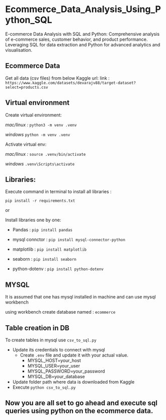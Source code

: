 # Ecommerce_Data_Analysis_Using_Python_SQL
E-commerce Data Analysis with SQL and Python: Comprehensive analysis of e-commerce sales, customer behavior, and product performance. Leveraging SQL for data extraction and Python for advanced analytics and visualisation.


## Ecommerce Data
Get all data (csv files) from below Kaggle url:
link : `https://www.kaggle.com/datasets/devarajv88/target-dataset?select=products.csv`


## Virtual environment
Create virtual environment: 

*mac/linux :* `python3 -m venv .venv`

*windows* `python -m venv .venv`

Activate virtual env:

*mac/linux :* `source .venv/bin/activate`

*windows* `.venv\Scripts\activate`


## Libraries:
Execute command in terminal to install all libraries :

`pip install -r requirements.txt`

or 

Install libraries one by one:

- Pandas : `pip install pandas`

- mysql connctor : `pip install mysql-connector-python`

- matplotlib : `pip install matplotlib`

- seaborn : `pip install seaborn`

- python-dotenv : `pip install python-dotenv`


## MYSQL
It is assumed that one has mysql installed in machine and can use mysql workbench

using workbench create database named : `ecommerce`

## Table creation in DB
To create tables in mysql use `csv_to_sql.py`
- Update its credentials to connect with mysql
    * Create `.env` file and update it with your actual value.
        * MYSQL_HOST=your_host
        * MYSQL_USER=your_user
        * MYSQL_PASSWORD=your_password
        * MYSQL_DB=your_database
- Update folder path where data is downloaded from Kaggle
- Execute `python csv_to_sql.py`


## Now you are all set to go ahead and execute sql queries using python on the ecommerce data.
